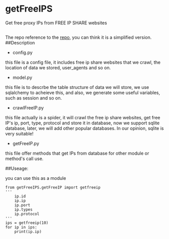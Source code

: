 # getFreeIPS
Get free proxy IPs from FREE IP SHARE websites
##

The repo reference to the [repo](https://github.com/qiyeboy/IPProxyPool), 
you can think it is a simplified version.
##Description
* config.py

this file is a config file, it includes
free ip share websites that we crawl, the location
of data we stored, user_agents and so on.

* model.py

this file is to descrbe the table structure of data 
we will store, we use sqlalchemy to acheieve this, 
and also, we generate some useful variables, such as
session and so on.

* crawlFreeIP.py

this file actually is a spider, it will crawl the free
ip share websites, get free IP's ip, port, type, protocol
and store it in database, now we support sqlite database,
later, we will add other popular databases. In our opinion,
sqlite is very suitable!

* getFreeIP.py

this file offer methods that get IPs from database for other
module or method's call use.


##Useage:

you can use this as a module

```
from getFreeIPS.getFreeIP import getfreeip
'''
    ip.id
    ip.ip
    ip.port
    ip.types
    ip.protocol
'''
ips = getfreeip(10)
for ip in ips:
    print(ip.ip)

```